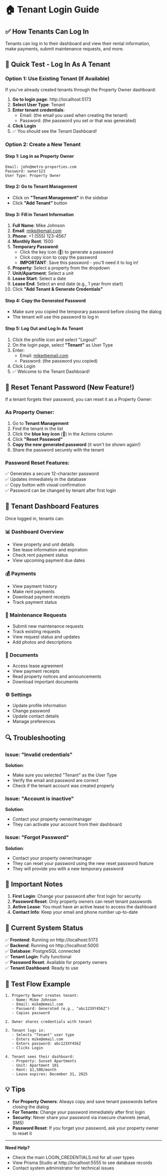 # 🏠 Tenant Login Guide

## ✅ How Tenants Can Log In

Tenants can log in to their dashboard and view their rental information, make payments, submit maintenance requests, and more.

## 🎯 Quick Test - Log In As A Tenant

### Option 1: Use Existing Tenant (If Available)
If you've already created tenants through the Property Owner dashboard:

1. **Go to login page**: http://localhost:5173
2. **Select User Type**: Tenant
3. **Enter tenant credentials**:
   - Email: (the email you used when creating the tenant)
   - Password: (the password you set or that was generated)
4. **Click Login**
5. ✅ You should see the Tenant Dashboard!

### Option 2: Create a New Tenant

#### Step 1: Log in as Property Owner
```
Email: john@metro-properties.com
Password: owner123
User Type: Property Owner
```

#### Step 2: Go to Tenant Management
- Click on **"Tenant Management"** in the sidebar
- Click **"Add Tenant"** button

#### Step 3: Fill in Tenant Information
1. **Full Name**: Mike Johnson
2. **Email**: mike@email.com
3. **Phone**: +1 (555) 123-4567
4. **Monthly Rent**: 1500
5. **Temporary Password**: 
   - Click the key icon (🔑) to generate a password
   - Click copy icon to copy the password
   - **IMPORTANT**: Save this password - you'll need it to log in!
6. **Property**: Select a property from the dropdown
7. **Unit/Apartment**: Select a unit
8. **Lease Start**: Select a date
9. **Lease End**: Select an end date (e.g., 1 year from start)
10. Click **"Add Tenant & Generate Credentials"**

#### Step 4: Copy the Generated Password
- Make sure you copied the temporary password before closing the dialog
- The tenant will use this password to log in

#### Step 5: Log Out and Log In As Tenant
1. Click the profile icon and select "Logout"
2. On the login page, select **"Tenant"** as User Type
3. Enter:
   - Email: mike@email.com
   - Password: (the password you copied)
4. Click Login
5. ✅ Welcome to the Tenant Dashboard!

## 🔐 Reset Tenant Password (New Feature!)

If a tenant forgets their password, you can reset it as a Property Owner:

### As Property Owner:
1. Go to **Tenant Management**
2. Find the tenant in the list
3. Click the **blue key icon** (🔑) in the Actions column
4. Click **"Reset Password"**
5. **Copy the new generated password** (it won't be shown again!)
6. Share the password securely with the tenant

### Password Reset Features:
✅ Generates a secure 12-character password  
✅ Updates immediately in the database  
✅ Copy button with visual confirmation  
✅ Password can be changed by tenant after first login  

## 🎨 Tenant Dashboard Features

Once logged in, tenants can:

### 📊 Dashboard Overview
- View property and unit details
- See lease information and expiration
- Check rent payment status
- View upcoming payment due dates

### 💰 Payments
- View payment history
- Make rent payments
- Download payment receipts
- Track payment status

### 🔧 Maintenance Requests
- Submit new maintenance requests
- Track existing requests
- View request status and updates
- Add photos and descriptions

### 📄 Documents
- Access lease agreement
- View payment receipts
- Read property notices and announcements
- Download important documents

### ⚙️ Settings
- Update profile information
- Change password
- Update contact details
- Manage preferences

## 🔍 Troubleshooting

### Issue: "Invalid credentials"
**Solution**: 
- Make sure you selected "Tenant" as the User Type
- Verify the email and password are correct
- Check if the tenant account was created properly

### Issue: "Account is inactive"
**Solution**: 
- Contact your property owner/manager
- They can activate your account from their dashboard

### Issue: "Forgot Password"
**Solution**: 
- Contact your property owner/manager
- They can reset your password using the new reset password feature
- They will provide you with a new temporary password

## 📝 Important Notes

1. **First Login**: Change your password after first login for security
2. **Password Reset**: Only property owners can reset tenant passwords
3. **Active Lease**: You must have an active lease to access the dashboard
4. **Contact Info**: Keep your email and phone number up-to-date

## 🚀 Current System Status

✅ **Frontend**: Running on http://localhost:5173  
✅ **Backend**: Running on http://localhost:5000  
✅ **Database**: PostgreSQL connected  
✅ **Tenant Login**: Fully functional  
✅ **Password Reset**: Available for property owners  
✅ **Tenant Dashboard**: Ready to use  

## 🎯 Test Flow Example

```
1. Property Owner creates tenant:
   - Name: Mike Johnson
   - Email: mike@email.com
   - Password: Generated (e.g., "abc123XY456Z")
   - Copies password

2. Owner shares credentials with tenant

3. Tenant logs in:
   - Selects "Tenant" user type
   - Enters mike@email.com
   - Enters password: abc123XY456Z
   - Clicks Login

4. Tenant sees their dashboard:
   - Property: Sunset Apartments
   - Unit: Apartment 101
   - Rent: $1,500/month
   - Lease expires: December 31, 2025
```

## 💡 Tips

- **For Property Owners**: Always copy and save tenant passwords before closing the dialog
- **For Tenants**: Change your password immediately after first login
- **Security**: Never share your password via insecure channels (email, SMS)
- **Password Reset**: If you forget your password, ask your property owner to reset it

---

**Need Help?** 
- Check the main LOGIN_CREDENTIALS.md for all user types
- View Prisma Studio at http://localhost:5555 to see database records
- Contact system administrator for technical issues

